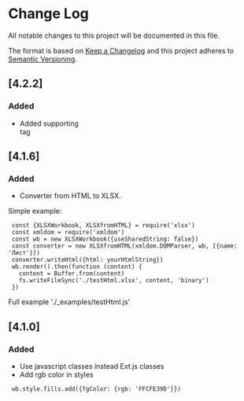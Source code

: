 # Change Log
All notable changes to this project will be documented in this file.

The format is based on [Keep a Changelog](http://keepachangelog.com/)
and this project adheres to [Semantic Versioning](http://semver.org/).

## [4.2.2]
### Added
 - Added supporting <br/> tag

## [4.1.6]
### Added
  - Converter from HTML to XLSX.

 Simple example:
  ```
   const {XLSXWorkbook, XLSXfromHTML} = require('xlsx')
   const xmldom = require('xmldom')
   const wb = new XLSXWorkbook({useSharedString: false})
   const converter = new XLSXfromHTML(xmldom.DOMParser, wb, [{name: 'Лист'}])
   converter.writeHtml({html: yourHtmlString})
   wb.render().then(function (content) {
     content = Buffer.from(content)
     fs.writeFileSync('./testHtml.xlsx', content, 'binary')
   })
  ```

 Full example './_examples/testHtml.js'

## [4.1.0]
### Added
  - Use javascript classes instead Ext.js classes
  - Add rgb color in styles
  
  ```
   wb.style.fills.add({fgColor: {rgb: 'FFCFE39D'}})
  ```

